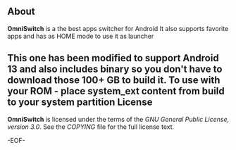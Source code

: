 About
-----

**OmniSwitch** is a the best apps switcher for Android
It also supports favorite apps and has as HOME mode to use it as launcher

This one has been modified to support Android 13 and also includes binary so you don't have to download those 100+ GB to build it. To use with your ROM - place system_ext content from build to your system partition
License
-------

**OmniSwitch** is licensed under the terms of the *GNU General Public License,
version 3.0*. See the *COPYING* file for the full license text.


-EOF-
